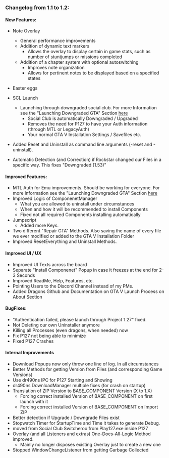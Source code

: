 ### Changelog from 1.1 to 1.2:
	
#### New Features:
* Note Overlay
  * General performance improvements
  * Addition of dynamic text markers
    * Allows the overlay to display certain in game stats, such as number of stuntjumps or missions completed
  * Addition of a chapter system with optional autoswitching
    * Improves note organization
	* Allows for pertinent notes to be displayed based on a specified states

* Easter eggs
* SCL Launch
  * Launching through downgraded social club. For more Information see the "Launching Downgraded GTA" Section [here](https://github.com/TwosHusbandS/Project-127/blob/master/Installer/Changelogs/Help.md)
    * Social Club is automatically Downgraded / Upgraded
	* Removes the need for P127 to have your Auth information (through MTL or LegacyAuth)
	* Your normal GTA V Installation Settings / Savefiles etc.
* Added Reset and Uninstall as command line arguments (-reset and -uninstall).
* Automatic Detection (and Correction) if Rockstar changed our Files in a specific way. This fixes "Downgraded (1.53)"

#### Improved Features:
* MTL Auth for Emu improvements. Should be working for everyone. For more Information see the "Launching Downgraded GTA" Section [here](https://github.com/TwosHusbandS/Project-127/blob/master/Installer/Changelogs/Help.md)
* Improved Logic of ComponenetManager
  * What you are allowed to uninstall under circumstances
  * When and how it will be recommended to install Components
  * Fixed not all required Components installing automatically
* Jumpscript
  * Added more Keys.
* Two different "Repair GTA" Methods. Also saving the name of every file we ever modified or added to the GTA V Installation Folder
* Improved ResetEverything and Uninstall Methods.

#### Improved UI / UX
* Improved UI Texts across the board
* Separate "Install Componenet" Popup in case it freezes at the end for 2-3 Seconds
* Improved ReadMe, Help, Features, etc.
* Pointing Users to the Discord Channel instead of my PMs.
* Added Dragons Github and Documentation on GTA V Launch Process on About Section

#### BugFixes:
* "Authentication failed, please launch through Project 1.27" fixed.
* Not Deleting our own Uninstaller anymore
* Killing all Processes (even dragons, when needed) now
* Fix P127 not being able to minimize
* Fixed P127 Crashes

#### Internal Improvements
* Download Popups now only throw one line of log. In all circumstances
* Better Methods for getting Version from Files (and corresponding Game Versions)
* Use dr490ns IPC for P127 Starting and Showing
* dr490ns DownloadManager multiple fixes (for crash on startup)
* Translation of ZIP Version to BASE_COMPONENT Version (X to 1.X)
  * Forcing correct installed Version of BASE_COMPONENT on first launch with it
  * Forcing correct installed Version of BASE_COMPONENT on Import ZIP
* Better detection if Upgrade / Downgrade Files exist
* Stopwatch Timer for StartupTime and Time it takes to generate Debug. 
* moved from Social Club Switcheroo from Play127.exe inside P127
* Overlay (and all Listeners and extras) One-Does-All-Logic Method improved.
  * Mainly no longer disposes existing Overlay just to create a new one
* Stopped WindowChangeListener from getting Garbage Collected

